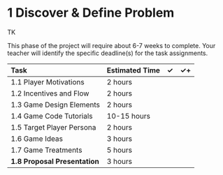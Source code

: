 # 1 Discover & Define Problem

TK

This phase of the project will require about 6-7 weeks to complete. Your teacher will identify the specific deadline\(s\) for the task assignments.

| Task | Estimated Time | ✓ | ✓+ |
| :--- | :--- | :--- | :--- |
| 1.1 Player Motivations | 2 hours |  |  |
| 1.2 Incentives and Flow | 2 hours |  |  |
| 1.3 Game Design Elements | 2 hours |  |  |
| 1.4 Game Code Tutorials | 10-15 hours |  |  |
| 1.5 Target Player Persona | 2 hours |  |  |
| 1.6 Game Ideas | 3 hours |  |  |
| 1.7 Game Treatments | 5 hours |  |  |
| **1.8 Proposal Presentation** | 3 hours |  |  |



